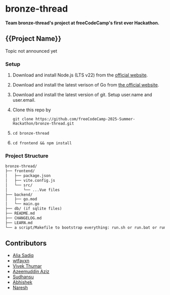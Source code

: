 # bronze-thread

**Team bronze-thread's project at freeCodeCamp's first ever Hackathon.**

## {{Project Name}}

Topic not announced yet

### Setup

1. Download and install Node.js (LTS v22) from the [official website](https://nodejs.org/en/download).
2. Download and install the latest verison of Go from [the official website](https://go.dev/dl/).
3. Download and install the latest version of git. Setup user.name and user.email.
4. Clone this repo by

   `git clone https://github.com/freeCodeCamp-2025-Summer-Hackathon/bronze-thread.git`
5. `cd bronze-thread`
6. `cd frontend && npm install`

### Project Structure

```md
bronze-thread/
├── frontend/
│   ├── package.json
│   ├── vite.config.js
│   └── src/
│       └── ...Vue files
├── backend/
│   ├── go.mod
│   └── main.go
├── db/ (if sqlite files)
├── README.md
├── CHANGELOG.md
├── LEARN.md
└── a script/Makefile to bootstrap everything: run.sh or run.bat or run.js whatever
```

## Contributors

<!-- markdownlint-disable MD033 -->
* <a href="https://github.com/AliaSadiq" target="_blank">Alia Sadiq</a>
* <a href="https://github.com/wtfayxn" target="_blank">wtfayxn</a>
* <a href="https://github.com/mrvivekthumar" target="_blank">Vivek Thumar</a>
* <a href="https://github.com/azeemuddinaziz" target="_blank">Azeemuddin Aziz</a>
* <a href="https://github.com/sudhansubhushanmishra" target="_blank">Sudhansu</a>
* <a href="https://github.com/3x10RaiseTo8" target="_blank">Abhishek</a>
* <a href="https://github.com/knaresh10" target="_blank">Naresh</a>
